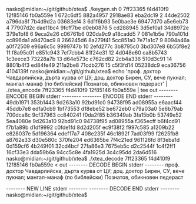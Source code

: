 nasko@midian:~/git/github/xtea$ ./keygen.sh 
0 7ff23365 f4d410f9 12f85146 fb0a559e 
1 672c6df5 882a4957 2918ae83 eba2dc19 
2 44de2502 a796da8f 7b4d9d2a 03683ef4 
3 6d1f6b93 5e0bae3e 69477d70 a5e6eb73 
4 77907d2c dae11bc4 9fcff7be d0eb0876 
5 cd288945 3d5ef0a1 34d8972e 379e1bf8 
6 9eca2e26 c06761b6 020da9c9 a18cadd5 
7 081e1b5e 790a101d cc896da1 a9470ac9 
8 266245d6 8a279f41 5cc851a0 7e71a1c7 
9 8094a46a a0f72509 e96a6c5c 9999747b 
10 2efd277c 3b8795c0 3bd307e8 6b55f8e2 
11 f8a95c01 e851c943 7ef7cbb4 81f24e31 
12 4d048e60 ca8b5743 1c3eece3 73228a7b 
13 d64e573c c762cd82 2cb4a336 510d3c91 
14 8801b4f3 ed84fe49 211a2be8 71cdb276 
15 c5f3fd14 05238dc9 eca36756 4104139f 
nasko@midian:~/git/github/xtea$ echo 'проф. дохтор Чавдарлийска, дърта курва от ЦУ; доц. дохтор Бирен, СУ, вече пукнал; мангал-манаф (по библейски) Познатов, обикновен педераст' | ./xtea_encode 7ff23365 f4d410f9 12f85146 fb0a559e | tee out
-------- ENCODE BEGIN stderr --------
-------- ENCODE END stderr --------
49db1971
353b1443
9d263a10
92bd91c0
94738f95
ad08955a
e6aacf44
45ddb7e8
edfa0cb9
1bf73553
d18ebe52
be672eb0
c79a03a0
5e6b79ab
700dca8c
9cf37963
cc840241
f0da2f85
b36349ab
3fa15b0b
53749e52
5ea4080e
9d263a10
92bd91c0
94738f95
ad08955a
f365ecff
b6f4cd91
f7b1a89b
d1df9992
c0fde1fd
8d2d205f
ec9f38f2
f997c585
a1209b22
e828037e
5d196364
edef17a7
408e235f
46c1892f
7ad03f99
f2625fb8
a8762e33
d30e580c
370fe204
ed6365be
7f4c21ed
961126fd
8f3eba1d
0d159cf6
4b249f01
32cd4bcf
27fa86e3
7675eb5c
d2c2544f
1c4f2ff1
16cf33e3
dda59b6a
94cc5c8e
4fa1925d
3c4c95dd
2da6d516
nasko@midian:~/git/github/xtea$ ./xtea_decode 7ff23365 f4d410f9 12f85146 fb0a559e < out
-------- DECODE BEGIN stderr --------
проф. дохтор Чавдарлийска, дърта курва от ЦУ; доц. дохтор Бирен, СУ, вече пукнал; мангал-манаф (по библейски) Познатов, обикновен педераст

-------- NEW LINE stderr --------
-------- DECODE END stderr --------
nasko@midian:~/git/github/xtea$ 
